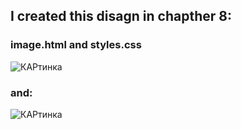 ## I created this disagn in chapther 8:
### image.html and styles.css
![КАРтинка](https://user-images.githubusercontent.com/59352861/151698793-e5b1d319-9d85-46bb-ad59-1cce23fcd6f7.JPG)
### and:
![КАРтинка](https://user-images.githubusercontent.com/59352861/151700426-a6d13558-a5c6-45e6-b5bf-cbe68de6fc55.JPG)

